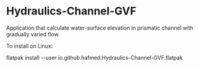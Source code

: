 # Hydraulics-Channel-GVF
 Application that calculate water-surface elevation in prismatic channel with gradually varied flow.

 To install on Linux:

flatpak install --user io.github.hafmed.Hydraulics-Channel-GVF.flatpak
